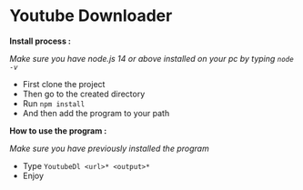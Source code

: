 # Youtube Downloader

**Install process :**

*Make sure you have node.js 14 or above installed on your pc by typing `node -v`*
- First clone the project
- Then go to the created directory
- Run `npm install`
- And then add the program to your path

**How to use the program :**

*Make sure you have previously installed the program*
- Type `YoutubeDl <url>* <output>*`
- Enjoy
